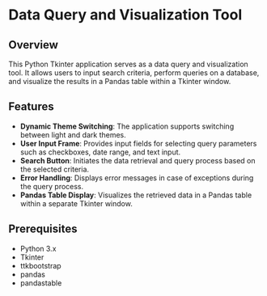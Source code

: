 # Data Query and Visualization Tool

## Overview

This Python Tkinter application serves as a data query and visualization tool. It allows users to input search criteria, perform queries on a database, and visualize the results in a Pandas table within a Tkinter window.

## Features

- **Dynamic Theme Switching**: The application supports switching between light and dark themes.
- **User Input Frame**: Provides input fields for selecting query parameters such as checkboxes, date range, and text input.
- **Search Button**: Initiates the data retrieval and query process based on the selected criteria.
- **Error Handling**: Displays error messages in case of exceptions during the query process.
- **Pandas Table Display**: Visualizes the retrieved data in a Pandas table within a separate Tkinter window.

## Prerequisites

- Python 3.x
- Tkinter
- ttkbootstrap
- pandas
- pandastable
